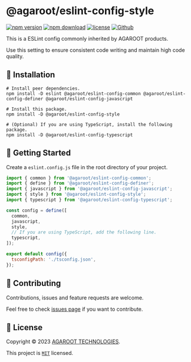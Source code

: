 # @agaroot/eslint-config-style

[![npm version](https://badge.fury.io/js/@agaroot%2Feslint-config-style.svg)](https://www.npmjs.com/package/@agaroot/eslint-config-style)
[![npm download](https://img.shields.io/npm/dm/@agaroot/eslint-config-style.svg)](https://www.npmjs.com/package/@agaroot/eslint-config-style)
[![license](https://img.shields.io/badge/License-MIT-green.svg)](https://github.com/agaroot-technologies/eslint-config/blob/main/packages/style/LICENSE)
[![Github](https://img.shields.io/github/followers/agaroot-technologies?label=Follow&logo=github&style=social)](https://github.com/orgs/agaroot-technologies/followers)

This is a ESLint config commonly inherited by AGAROOT products.

Use this setting to ensure consistent code writing and maintain high code quality.

## 🚀 Installation

```shell
# Install peer dependencies.
npm install -D eslint @agaroot/eslint-config-common @agaroot/eslint-config-definer @agaroot/eslint-config-javascript

# Install this package.
npm install -D @agaroot/eslint-config-style

# (Optional) If you are using TypeScript, install the following package.
npm install -D @agaroot/eslint-config-typescript
```

## 👏 Getting Started

Create a `eslint.config.js` file in the root directory of your project.

```js
import { common } from '@agaroot/eslint-config-common';
import { define } from '@agaroot/eslint-config-definer';
import { javascript } from '@agaroot/eslint-config-javascript';
import { style } from '@agaroot/eslint-config-style';
import { typescript } from '@agaroot/eslint-config-typescript';

const config = define([
  common,
  javascript,
  style,
  // If you are using TypeScript, add the following line.
  typescript,
]);

export default config({
  tsconfigPath: './tsconfig.json',
});
```

## 🤝 Contributing

Contributions, issues and feature requests are welcome.

Feel free to check [issues page](https://github.com/agaroot-technologies/eslint-config/issues) if you want to contribute.

## 📝 License

Copyright © 2023 [AGAROOT TECHNOLOGIES](https://tech.agaroot.co.jp/).

This project is [```MIT```](https://github.com/agaroot-technologies/eslint-config/blob/main/packages/style/LICENSE) licensed.
